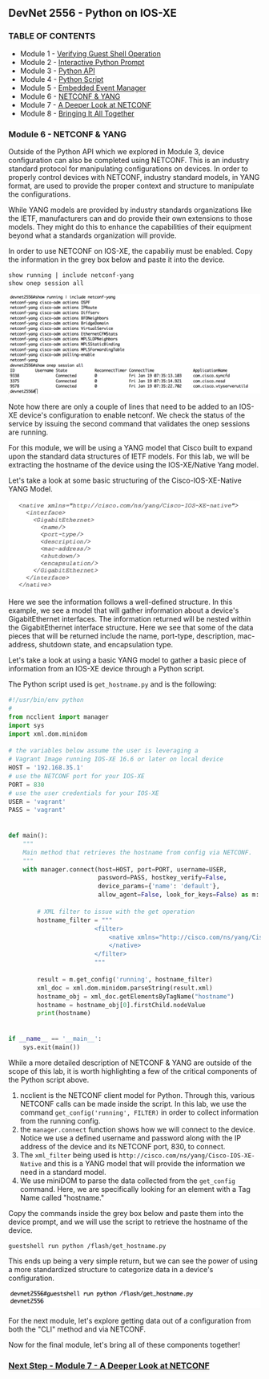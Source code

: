 ## DevNet 2556 - Python on IOS-XE

### TABLE OF CONTENTS
* Module 1 - [Verifying Guest Shell Operation](Module1.md)
* Module 2 - [Interactive Python Prompt](Module2.md)
* Module 3 - [Python API](Module3.md)
* Module 4 - [Python Script](Module4.md)
* Module 5 - [Embedded Event Manager](Module5.md)
* Module 6 - [NETCONF & YANG](Module6.md)
* Module 7 - [A Deeper Look at NETCONF](Module7.md)
* Module 8 - [Bringing It All Together](Module8.md)


### Module 6 - NETCONF & YANG

Outside of the Python API which we explored in Module 3, device configuration can also be completed using NETCONF.  This is an industry standard protocol for manipulating configurations on devices. In order to properly control devices with NETCONF, industry standard models, in YANG format, are used to provide the proper context and structure to manipulate the configurations.   

While YANG models are provided by industry standards organizations like the IETF, manufacturers can and do provide their own extensions to those models.  They might do this to enhance the capabilities of their equipment beyond what a standards organization will provide.

In order to use NETCONF on IOS-XE, the capabiliy must be enabled.  Copy the information in the grey box below and paste it into the device.

```
show running | include netconf-yang
show onep session all
```

![alt text](../images/show-netconf-enabled.png)

Note how there are only a couple of lines that need to be added to an IOS-XE device's configuration to enable netconf.  We check the status of the service by issuing the second command that validates the onep sessions are running.

For this module, we will be using a YANG model that Cisco built to expand upon the standard data structures of IETF models.  For this lab, we will be extracting the hostname of the device using the IOS-XE/Native Yang model.  

Let's take a look at some basic structuring of the Cisco-IOS-XE-Native YANG Model.

![alt text](../images/YANG-Model-IOSXE-Native.png)

Here we see the information follows a well-defined structure.  In this example, we see a model that will gather information about a device's GigabitEthernet interfaces.  The information returned will be nested within the GigabitEthernet interface structure.  Here we see that some of the data pieces that will be returned include the name, port-type, description, mac-address, shutdown state, and encapsulation type.  


Let's take a look at using a basic YANG model to gather a basic piece of information from an IOS-XE device through a Python script.

The Python script used is `get_hostname.py` and is the following:

```python
#!/usr/bin/env python
#
from ncclient import manager
import sys
import xml.dom.minidom

# the variables below assume the user is leveraging a
# Vagrant Image running IOS-XE 16.6 or later on local device
HOST = '192.168.35.1'
# use the NETCONF port for your IOS-XE
PORT = 830
# use the user credentials for your IOS-XE
USER = 'vagrant'
PASS = 'vagrant'


def main():
    """
    Main method that retrieves the hostname from config via NETCONF.
    """
    with manager.connect(host=HOST, port=PORT, username=USER,
                         password=PASS, hostkey_verify=False,
                         device_params={'name': 'default'},
                         allow_agent=False, look_for_keys=False) as m:

        # XML filter to issue with the get operation
        hostname_filter = """
                        <filter>
                            <native xmlns="http://cisco.com/ns/yang/Cisco-IOS-XE-native">
                            </native>
                        </filter>
                        """

        result = m.get_config('running', hostname_filter)
        xml_doc = xml.dom.minidom.parseString(result.xml)
        hostname_obj = xml_doc.getElementsByTagName("hostname")
        hostname = hostname_obj[0].firstChild.nodeValue
        print(hostname)


if __name__ == '__main__':
    sys.exit(main())
```

While a more detailed description of NETCONF & YANG are outside of the scope of this lab, it is worth highlighting a few of the critical components of the Python script above.

1. ncclient is the NETCONF client model for Python.  Through this, various NETCONF calls can be made inside the script.  In this lab, we use the command `get_config('running', FILTER)` in order to collect information from the running config.
2. the `manager.connect` function shows how we will connect to the device.  Notice we use a defined username and password along with the IP address of the device and its NETCONF port, 830, to connect.
3. The `xml_filter` being used is `http://cisco.com/ns/yang/Cisco-IOS-XE-Native` and this is a YANG model that will provide the information we need in a standard model.  
4. We use miniDOM to parse the data collected from the `get_config` command.  Here, we are specifically looking for an element with a Tag Name called "hostname."

Copy the commands inside the grey box below and paste them into the device prompt, and we will use the script to retrieve the hostname of the device.

```
guestshell run python /flash/get_hostname.py
```
This ends up being a very simple return, but we can see the power of using a more standardized structure to categorize data in a device's configuration.

![alt text](../images/netconf-get-hostname.png)

For the next module, let's explore getting data out of a configuration from both the "CLI" method and via NETCONF.  

Now for the final module, let's bring all of these components together!

### [Next Step - Module 7 - A Deeper Look at NETCONF](Module7.md)




